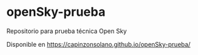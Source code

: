 # openSky-prueba
Repositorio para prueba técnica Open Sky

Disponible en https://capinzonsolano.github.io/openSky-prueba/
